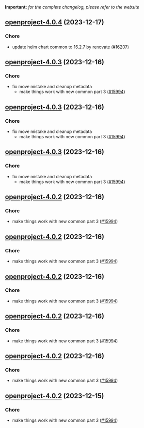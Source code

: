 **Important:**
*for the complete changelog, please refer to the website*




## [openproject-4.0.4](https://github.com/truecharts/charts/compare/openproject-4.0.3...openproject-4.0.4) (2023-12-17)

### Chore

- update helm chart common to 16.2.7 by renovate ([#16207](https://github.com/truecharts/charts/issues/16207))
  
  


## [openproject-4.0.3](https://github.com/truecharts/charts/compare/openproject-3.0.30...openproject-4.0.3) (2023-12-16)

### Chore

- fix move mistake and cleanup metadata
  - make things work with new common part 3 ([#15994](https://github.com/truecharts/charts/issues/15994))
  
  


## [openproject-4.0.3](https://github.com/truecharts/charts/compare/openproject-3.0.30...openproject-4.0.3) (2023-12-16)

### Chore

- fix move mistake and cleanup metadata
  - make things work with new common part 3 ([#15994](https://github.com/truecharts/charts/issues/15994))
  
  


## [openproject-4.0.3](https://github.com/truecharts/charts/compare/openproject-3.0.30...openproject-4.0.3) (2023-12-16)

### Chore

- fix move mistake and cleanup metadata
  - make things work with new common part 3 ([#15994](https://github.com/truecharts/charts/issues/15994))
  
  


## [openproject-4.0.2](https://github.com/truecharts/charts/compare/openproject-3.0.30...openproject-4.0.2) (2023-12-16)

### Chore

- make things work with new common part 3 ([#15994](https://github.com/truecharts/charts/issues/15994))
  
  


## [openproject-4.0.2](https://github.com/truecharts/charts/compare/openproject-3.0.30...openproject-4.0.2) (2023-12-16)

### Chore

- make things work with new common part 3 ([#15994](https://github.com/truecharts/charts/issues/15994))
  
  


## [openproject-4.0.2](https://github.com/truecharts/charts/compare/openproject-3.0.30...openproject-4.0.2) (2023-12-16)

### Chore

- make things work with new common part 3 ([#15994](https://github.com/truecharts/charts/issues/15994))
  
  


## [openproject-4.0.2](https://github.com/truecharts/charts/compare/openproject-3.0.30...openproject-4.0.2) (2023-12-16)

### Chore

- make things work with new common part 3 ([#15994](https://github.com/truecharts/charts/issues/15994))
  
  


## [openproject-4.0.2](https://github.com/truecharts/charts/compare/openproject-3.0.30...openproject-4.0.2) (2023-12-16)

### Chore

- make things work with new common part 3 ([#15994](https://github.com/truecharts/charts/issues/15994))
  
  


## [openproject-4.0.2](https://github.com/truecharts/charts/compare/openproject-3.0.30...openproject-4.0.2) (2023-12-15)

### Chore

- make things work with new common part 3 ([#15994](https://github.com/truecharts/charts/issues/15994))
  
  


